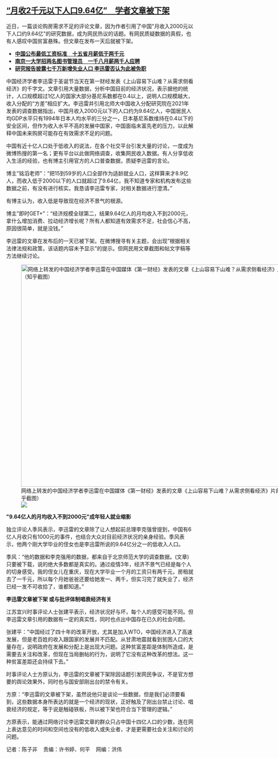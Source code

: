 <!--1703694600000-->
[“月收2千元以下人口9.64亿”　学者文章被下架](https://www.rfa.org/mandarin/yataibaodao/jingmao/ec-12272023095003.html)
------

<p><span style="font-weight: 400;">近日，一篇谈论购房需求不足的评论文章，因为作者引用了中国"月收入2000元以下人口约9.64亿"的研究数据，成为网民热议的话题。有网民质疑数据的真假，也有人感叹中国贫富悬殊。但文章在发布一天后就被下架。</span></p><ul><li><a href="https://www.rfa.org/mandarin/yataibaodao/jingmao/gt2-07052023035004.html"><strong>中国公布最低工资标准　十五省月薪低于两千元</strong></a></li><li><strong><a href="https://www.rfa.org/mandarin/yataibaodao/kejiaowen/gt2-03012023071706.html">南京一大学招两名图书管理员　一千八月薪两千人应聘</a></strong></li><li><strong><a href="https://www.rfa.org/mandarin/yataibaodao/jingmao/ql2-05012020061245.html">研究报告披露七千万新增失业人口 李迅雷否认为此被免职</a></strong></li></ul><p><span style="font-weight: 400;">中国经济学者李迅雷于圣诞节当天在第一财经发表《上山容易下山难？从需求侧看经济》的千字文。文章引用大量数据，分析中国目前的经济状况，表示据他的统计，人口规模超过1亿人的国家大部分基尼系数都在0.4以上，说明人口规模越大，收入分配的“方差”相应扩大。李迅雷并引用北师大中国收入分配研究院在2021年发表的调查数据指出，中国月收入2000元以下的人口约为9.64亿人，中国居民人均GDP水平只有1994年日本人均水平的三分之一，日本基尼系数维持在0.4以下的安全区间，但作为收入水平不高的发展中国家，中国面临未富先老的压力，以此解释中国未来购房可能存在有效需求不足的问题。</span></p><p><span style="font-weight: 400;">中国有近十亿人口处于低收入的说法，在各个社交平台引发大量的讨论，一度成为微博热搜的第一名；更有平台以此做网络调查，收集网民收入数据。有人分享低收入生活的经验，也有博主引用官方的人口普查数据，质疑李迅雷的言论。</span></p><p><span style="font-weight: 400;">博主”铭滔老师”：“把15到59岁的人口全部作为适龄就业人口，这样算来才8.9亿人，而收入低于2000以下的人口就超过了9.64亿，我不知道专家和机构发布这些数据之前，有没有进行核实。我恳请李迅雷专家，对相关数据进行澄清。”</span></p><p><span style="font-weight: 400;">有博主认为，收入低是导致现在经济不景气的根源。</span></p><p><span style="font-weight: 400;">博主”即时GET+”：“经济规模全球第二，结果9.64亿人的月均收入不到2000元，拿什么增加消费、拉动经济增长呢？所有人都知道有效需求不足，社会信心不高，原因很简单，就是没钱。” </span></p><p><span style="font-weight: 400;">李迅雷的文章在发布后的一天已被下架。在微博搜寻有关主题，会出现”根据相关法律法规和政策，该话题内容未予显示”的提示。但网民用文章截图和帖文字稿等方法继续讨论。</span></p><p><figure class="image-richtext image-inline captioned" style="width:738px;"><img alt="网络上转发的中国经济学者李迅雷在中国媒体《第一财经》发表的文章《上山容易下山难？从需求侧看经济》片段（知乎截图）" height="598" src="https://www.rfa.org/mandarin/yataibaodao/jingmao/ec-12272023095003.html/ec1.jpg/@@images/5a9324eb-59c2-471d-9538-0aa50d904f55.jpeg" title="ec1.jpg" width="738"/><figcaption class="image-caption">网络上转发的中国经济学者李迅雷在中国媒体《第一财经》发表的文章《上山容易下山难？从需求侧看经济》片段（知乎截图）</figcaption><small></small><div id="zoomattribute"><a data-caption="网络上转发的中国经济学者李迅雷在中国媒体《第一财经》发表的文章《上山容易下山难？从需求侧看经济》片段（知乎截图）" data-fancybox="" href="https://www.rfa.org/mandarin/yataibaodao/jingmao/ec-12272023095003.html/ec1.jpg" id="single_image" title="网络上转发的中国经济学者李迅雷在中国媒体《第一财经》发表的文章《上山容易下山难？从需求侧看经济》片段（知乎截图）"><img src="/++plone++rfa-resources/img/icon-zoom.png"/></a></div></figure></p><p><b>"9.64亿人的月均收入不到2000元"成年轻人就业缩影</b></p><p><span style="font-weight: 400;">独立评论人季风表示，李迅雷的文章除了让人想起前总理李克强曾提到，中国有6亿人月收只有1000元的事件，也结合大众对目前经济状况的亲身经验。季风表示，他两个刚大学毕业的侄女也是李迅雷所说的9.64亿分之一的低收入人口。</span></p><p><span style="font-weight: 400;">季风：“他的数据和李克强用的数据，都来自于北京师范大学的调查数据。(文章)只要被下载，说的绝大多数都是真实的。通过疫情3年，经济不景气已经是每个人的切身感受。我的侄女儿在重庆，现在大学毕业一个月的工资只有两千元，房租就去了一千元，所以每个月她爸爸还要给她发一、两千，但实习完了就失业了，经济已经一发不可收拾了，谁都知道。”</span></p><p><b>李迅雷文章被下架 或与批评体制唱衰经济有关</b></p><p><span style="font-weight: 400;">江苏宜兴时事评论人士张建平表示，经济状况好与坏，每个人的感受可能不同。但李迅雷文章引用的数据有一定的真实性，同时也点出中国存在已久的社会问题。</span></p><p><span style="font-weight: 400;">张建平：”中国经过了四十年的改革开放，尤其是加入WTO，中国经济进入了高速发展，但是老百姓的收入跟国家的发展并不匹配。从甘肃地震就看到贫困人口的大量存在，说明政府在发展和分配上是出现大问题。这种贫富差距是体制所造成，是需要去关注和改革，但现在当局删帖的行为，说明了它没有这种改革的想法。这一种贫富差距还会持续下去。”</span></p><p><span style="font-weight: 400;">时事评论人士方原认为，李迅雷的文章被下架除因话题引发网民争议，不是官方想要的舆论效果外，同时也与国安部刚出台的禁令有关。</span></p><p><span style="font-weight: 400;">方原：“李迅雷的文章被下架，虽然说他只是谈论一些数据，但是我们必须要看到，这些数据本身所表达的就是一个经济的现状，正好触及了刚出台禁止讨论、唱衰经济的规定，等于说是触碰铁板，所以被下架也符合当下管理的逻辑。”</span></p><p><span style="font-weight: 400;">方原表示，能通过网络讨论李迅雷文章的群众只占中国十四亿人口的少数，连在网上表达意见的时间和空间也没有的低收入或失业者，才是更需要社会关注和讨论的问题。</span></p><p><span style="font-weight: 400;">记者：陈子非    责编：许书婷、何平    网编：洪伟</span></p>
